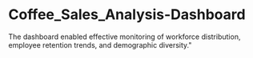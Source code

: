 # Coffee_Sales_Analysis-Dashboard
The dashboard enabled effective monitoring of workforce distribution, employee retention trends, and demographic diversity."
